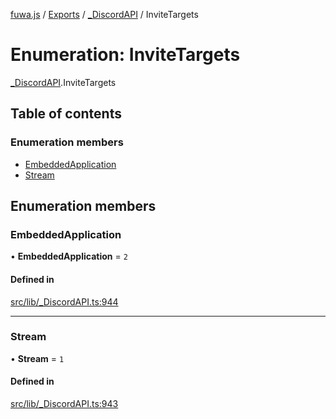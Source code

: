 [fuwa.js](../README.md) / [Exports](../modules.md) / [_DiscordAPI](../modules/_DiscordAPI.md) / InviteTargets

# Enumeration: InviteTargets

[_DiscordAPI](../modules/_DiscordAPI.md).InviteTargets

## Table of contents

### Enumeration members

- [EmbeddedApplication](_DiscordAPI.InviteTargets.md#embeddedapplication)
- [Stream](_DiscordAPI.InviteTargets.md#stream)

## Enumeration members

### EmbeddedApplication

• **EmbeddedApplication** = `2`

#### Defined in

[src/lib/_DiscordAPI.ts:944](https://github.com/Fuwajs/Fuwa.js/blob/6865cb6/src/lib/_DiscordAPI.ts#L944)

___

### Stream

• **Stream** = `1`

#### Defined in

[src/lib/_DiscordAPI.ts:943](https://github.com/Fuwajs/Fuwa.js/blob/6865cb6/src/lib/_DiscordAPI.ts#L943)
